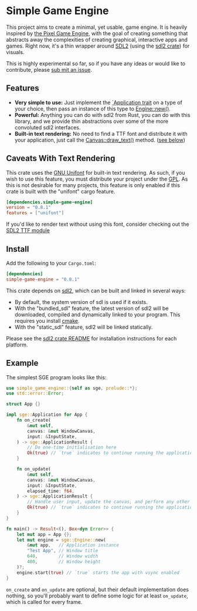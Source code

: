 # Simple Game Engine

This project aims to create a minimal, yet usable, game engine. It is heavily inspired by [the Pixel Game Engine][pge],
with the goal of creating something that abstracts away the complexities of creating graphical, interactive apps and
games. Right now, it's a thin wrapper around [SDL2][sdl2] (using the [sdl2
crate][sdl2-crate]) for visuals.

[pge]: <https://github.com/OneLoneCoder/olcPixelGameEngine>
[sdl2]: <https://www.libsdl.org>
[sdl2-crate]: <https://crates.io/crates/sdl2>

This is highly experimental so far, so if you have any ideas or would like to contribute, please [sub mit an
issue](https;//github.com/mcb2003/audio-game-engine-rs/issues).

## Features

* **Very simple to use:** Just implement the [`Application trait][sge::Application] on a type of your choice, then pass an instance of this type to [Engine::new()][Engine::new].
* **Powerful:** Anything you can do with sdl2 from Rust, you can do with this library, and we provide thin abstractions over some of the more convoluted sdl2 interfaces.
* **Built-in text rendering:** No need to find a TTF font and distribute it with your application, just call the [Canvas::draw_text()][Canvas::draw_text] method. ([see below](#caveats-with-text-rendering))

[sge::Application]: <https://docs.rs/simple-game-engine/0.6.1/simple_game_engine/trait.Application.html>
[Engine::new]: <https://docs.rs/simple-game-engine/latest/simple_game_engine/struct.Engine.html#method.new>
[Canvas::draw_text]: <https://docs.rs/simple_game_engine/latest/canvas/struct.Canvas.html#method.draw_text>

## Caveats With Text Rendering

This crate uses the [GNU Unifont][unifont] for built-in text rendering. As such, if you wish to use this feature, you
must distribute your project under the [GPL][gpl]. As this is not desirable for many projects, this feature is only
enabled if this crate is built with the "unifont" cargo feature.

```toml
[dependencies.simple-game-engine]
version = "0.8.1"
features = ["unifont"]
```

If you'd like to render text without using this font, consider checking out the [SDL2 TTF module][sdl2-ttf]

[unifont]: <http://unifoundry.com/unifont/index.html>
[gpl]: <https://www.gnu.org/licenses/old-licenses/gpl-2.0-standalone.html>
[sdl2-ttf]: <https://docs.rs/sdl2/latest/sdl2/ttf/index.html>

## Install

Add the following to your `Cargo.toml`:

```toml
[dependencies]
simple-game-engine = "0.8.1"
```

This crate depends on [sdl2][sdl2], which can be built and linked in several ways:

* By default, the system version of sdl is used if it exists.
* With the "bundled_sdl" feature, the latest version of sdl2 will be downloaded, compiled and dynamically linked to your program. This requires you install [cmake][cmake].
* With the "static_sdl" feature, sdl2 will be linked statically.

Please see the [sdl2 crate README][sdl2-readme] for installation instructions for each platform.

[cmake]: <https://cmake.org>
[sdl2-readme]: <https://github.com/Rust-SDL2/rust-sdl2#readme>

## Example

The simplest SGE program looks like this:

```rust
use simple_game_engine::{self as sge, prelude::*};
use std::error::Error;

struct App {}

impl sge::Application for App {
    fn on_create(
        &mut self,
        canvas: &mut WindowCanvas,
        input: &InputState,
    ) -> sge::ApplicationResult {
        // Do one-time initialisation here
        Ok(true) // `true` indicates to continue running the application
    }

    fn on_update(
        &mut self,
        canvas: &mut WindowCanvas,
        input: &InputState,
        elapsed_time: f64,
    ) -> sge::ApplicationResult {
        // Handle user input, update the canvas, and perform any other tasks to be ran on each frame
        Ok(true) // `true` indicates to continue running the application
    }
}

fn main() -> Result<(), Box<dyn Error>> {
    let mut app = App {};
    let mut engine = sge::Engine::new(
        &mut app,   // Application instance
        "Test App", // Window title
        640,        // Window width
        480,        // Window height
    )?;
    engine.start(true) // `true` starts the app with vsync enabled
}
```

`on_create` and `on_update` are optional, but their default implementation does nothing, so
you'll probably want to define some logic for at least `on_update`, which is called for every
frame.
